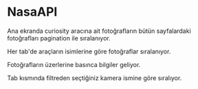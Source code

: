 # NasaAPI

Ana ekranda curiosity aracına ait fotoğrafların bütün sayfalardaki fotoğrafları pagination ile sıralanıyor.

Her tab'de araçların isimlerine göre fotoğraflar sıralanıyor.

Fotoğrafların üzerlerine basınca bilgiler geliyor.

Tab kısmında filtreden seçtiğiniz kamera ismine göre sıralıyor.

